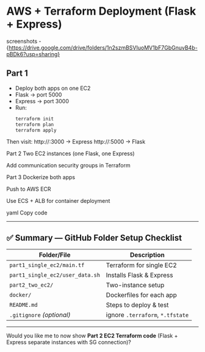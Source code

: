# AWS + Terraform Deployment (Flask + Express)



screenshots -{https://drive.google.com/drive/folders/1n2szmBSVIuoMV1bF7GbGnuvB4b-pBDk6?usp=sharing}


## Part 1
- Deploy both apps on one EC2
- Flask → port 5000  
- Express → port 3000  
- Run:
  ```bash
  terraform init
  terraform plan
  terraform apply
Then visit:
http://<EC2-IP>:3000 → Express
http://<EC2-IP>:5000 → Flask

Part 2
Two EC2 instances (one Flask, one Express)

Add communication security groups in Terraform

Part 3
Dockerize both apps

Push to AWS ECR

Use ECS + ALB for container deployment

yaml
Copy code


---

## ✅ Summary — GitHub Folder Setup Checklist

| Folder/File | Description |
|--------------|-------------|
| `part1_single_ec2/main.tf` | Terraform for single EC2 |
| `part1_single_ec2/user_data.sh` | Installs Flask & Express |
| `part2_two_ec2/` | Two-instance setup |
| `docker/` | Dockerfiles for each app |
| `README.md` | Steps to deploy & test |
| `.gitignore` *(optional)* | ignore `.terraform`, `*.tfstate` |

---

Would you like me to now show **Part 2 EC2 Terraform code** (Flask + Express separate instances with SG connection)?

